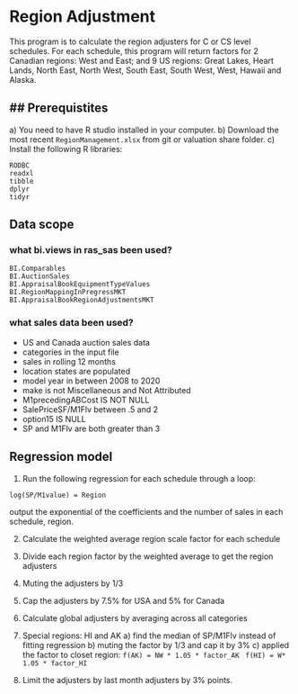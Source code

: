 # Region Adjustment
This program is to calculate the region adjusters for C or CS level schedules. For each schedule, this program will return factors for 2 Canadian regions: West and East; and 9 US regions: Great Lakes, Heart Lands, North East, North West, South East, South West, West, Hawaii and Alaska. 

## ## Prerequistites
a)  You need to have R studio installed in your computer. 
b)  Download the most recent `RegionManagement.xlsx` from git or valuation share folder.
c)  Install the following R libraries:
```
RODBC
readxl
tibble
dplyr
tidyr
```
## Data scope
### what bi.views in ras_sas been used?
```
BI.Comparables
BI.AuctionSales
BI.AppraisalBookEquipmentTypeValues
BI.RegionMappingInPregressMKT
BI.AppraisalBookRegionAdjustmentsMKT
```
### what sales data been used?
- US and Canada auction sales data
- categories in the input file
- sales in rolling 12 months
- location states are populated
- model year in between 2008 to 2020
- make is not Miscellaneous and Not Attributed 
- M1precedingABCost IS NOT NULL
- SalePriceSF/M1Flv between .5 and 2
- option15 IS NULL
- SP and M1Flv are both greater than 3

## Regression model
1) Run the following regression for each schedule through a loop:
```
log(SP/M1value) = Region 
```
output the exponential of the coefficients and the number of sales in each schedule, region.

2) Calculate the weighted average region scale factor for each schedule 

3) Divide each region factor by the weighted average to get the region adjusters

4) Muting the adjusters by 1/3

5) Cap the adjusters by 7.5% for USA and 5% for Canada

6) Calculate global adjusters by averaging across all categories

7) Special regions: HI and AK
a) find the median of SP/M1Flv instead of fitting regression
b) muting the factor by 1/3 and cap it by 3%
c) applied the factor to closet region:
`f(AK) = NW * 1.05 * factor_AK `
`f(HI) = W* 1.05 * factor_HI `

8) Limit the adjusters by last month adjusters by 3% points.
